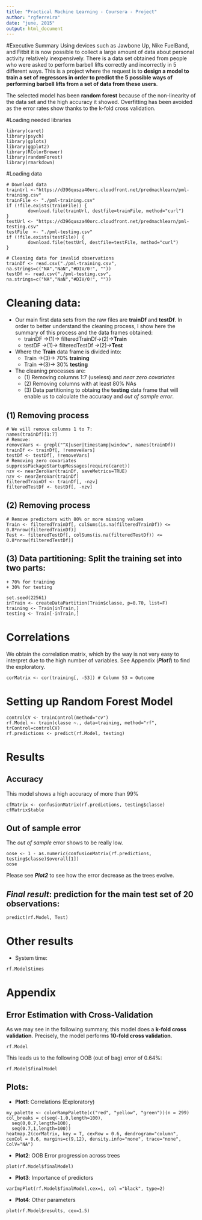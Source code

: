 ```yaml
---
title: "Practical Machine Learning - Coursera - Project"
author: "rgferreira"
date: "june, 2015"
output: html_document
---
```


#Executive Summary
Using devices such as Jawbone Up, Nike FuelBand, and Fitbit it is now possible to collect a large amount of data about personal activity relatively inexpensively.
There is a data set obtained from people who were asked to perform barbell lifts correctly and incorrectly in 5 different ways. 
This is a project where the request is to **design a model to train a set of regressors in order to predict the 5 possible ways of performing barbell lifts from a set of data from these users**.

The selected model has been **random forest** because of the non-linearity of the data set and the high accuracy it showed. Overfitting has been avoided as the error rates show thanks to the k-fold cross validation.

#Loading needed libraries
```{r, warning=FALSE, results='hide', message=FALSE}
library(caret)
library(psych)
library(gplots)
library(ggplot2)
library(RColorBrewer)
library(randomForest)
library(rmarkdown)
```

#Loading data 
```{r}
# Download data
trainUrl <-"https://d396qusza40orc.cloudfront.net/predmachlearn/pml-training.csv"
trainFile <- "./pml-training.csv"
if (!file.exists(trainFile)) {
        download.file(trainUrl, destfile=trainFile, method="curl")
}
testUrl <- "https://d396qusza40orc.cloudfront.net/predmachlearn/pml-testing.csv"
testFile  <- "./pml-testing.csv"
if (!file.exists(testFile)) {
        download.file(testUrl, destfile=testFile, method="curl")
}

# Cleaning data for invalid observations
trainDf <- read.csv("./pml-training.csv", na.strings=c("NA","NaN","#DIV/0!", ""))
testDf <- read.csv("./pml-testing.csv", na.strings=c("NA","NaN","#DIV/0!", ""))
```

# Cleaning data:

- Our main first data sets from the raw files are **trainDf** and **testDf**. In order to better understand the cleaning process, I show here the summary of this process and the data frames obtained:
    + trainDF ->(1)-> filteredTrainDf->(2)->**Train**
    + testDF  ->(1)-> filteredTestDf ->(2)->**Test**
- Where the **Train** data frame is divided into:
    + Train ->(3)-> 70% **training**
    + Train ->(3)-> 30% **testing**
- The cleaning processes are:
    + (1) Removing columns 1:7 (useless) and *near zero covariates*
    + (2) Removing columns with at least 80% NAs
    + (3) Data partitioning to obtaing the **testing** data frame that will enable us to calculate the accuracy and *out of sample error*.
    
## (1) Removing process
```{r}
# We will remove columns 1 to 7:
names(trainDf)[1:7]
# Remove:
removeVars <- grepl("^X|user|timestamp|window", names(trainDf))
trainDf <- trainDf[, !removeVars]
testDf <- testDf[, !removeVars]
# Removing zero covariates
suppressPackageStartupMessages(require(caret))
nzv <- nearZeroVar(trainDf, saveMetrics=TRUE)
nzv <- nearZeroVar(trainDf)
filteredTrainDf <- trainDf[, -nzv]
filteredTestDf <- testDf[, -nzv]
```

## (2) Removing process
```{r}
# Remove predictors with 80% or more missing values
Train <- filteredTrainDf[, colSums(is.na(filteredTrainDf)) <= 0.8*nrow(filteredTrainDf)] 
Test <- filteredTestDf[, colSums(is.na(filteredTestDf)) <= 0.8*nrow(filteredTestDf)] 
```

## (3) Data partitioning: Split the training set into two parts:
    + 70% for training
    + 30% for testing
```{r}
set.seed(22561)
inTrain <- createDataPartition(Train$classe, p=0.70, list=F)
training <- Train[inTrain,]
testing <- Train[-inTrain,] 
```

# Correlations

We obtain the correlation matrix, which by the way is not very easy to interpret due to the high number of variables. See Appendix (***Plot1***) to find the exploratory.
```{r}
corMatrix <- cor(training[, -53]) # Column 53 = Outcome
```

# Setting up Random Forest Model
```{r, cache=TRUE, eval=FALSE}
controlCV <- trainControl(method="cv")
rf.Model <- train(classe ~., data=training, method="rf", trControl=controlCV)
rf.predictions <- predict(rf.Model, testing)
```

# Results

## Accuracy
This model shows a high accuracy of more than 99%
```{r}
cfMatrix <- confusionMatrix(rf.predictions, testing$classe)
cfMatrix$table
```

## Out of sample error
The *out of sample* error shows to be really low.
```{r}
oose <- 1 - as.numeric(confusionMatrix(rf.predictions, testing$classe)$overall[1])
oose
```
Please see ***Plot2*** to see how the error decrease as the trees evolve.

## ***Final result***: prediction for the main test set of 20 observations:
```{r}
predict(rf.Model, Test)
```

# Other results

* System time:
```{r}
rf.Model$times
```

# Appendix

## Error Estimation with Cross-Validation

As we may see in the following summary, this model does a **k-fold cross validation**. Precisely, the model performs **10-fold cross validation**.
```{r}
rf.Model
```
This leads us to the following OOB (out of bag) error of 0.64%:
```{r}
rf.Model$finalModel
```


## Plots:

- **Plot1**: Correlations (Exploratory)
```{r, fig.width=8, fig.height= 8, warning=FALSE}
my_palette <- colorRampPalette(c("red", "yellow", "green"))(n = 299)
col_breaks = c(seq(-1,0,length=100),  
  seq(0,0.7,length=100),             
  seq(0.7,1,length=100))          
heatmap.2(corMatrix, key = T, cexRow = 0.6, dendrogram="column", cexCol = 0.6, margins=c(9,12), density.info="none", trace="none", ColV="NA")
```

- **Plot2**: OOB Error progression across trees
```{r}
plot(rf.Model$finalModel)
```

- **Plot3**: Importance of predictors
```{r, fig.width=8, fig.height=8}
varImpPlot(rf.Model$finalModel,cex=1, col ="black", type=2)
```

- **Plot4**: Other parameters
```{r}
plot(rf.Model$results, cex=1.5)
```

